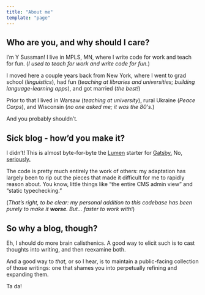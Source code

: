 ```yaml
---
title: "About me"
template: "page"
---
```


## Who are you, and why should I care?
I’m Y Sussman! I live in MPLS, MN, where I write code for work and teach for fun. (_I used to teach for work and write code for fun._)

I moved here a couple years back from New York, where I went to grad school (_linguistics_), had fun (_teaching at libraries and universities; building language-learning apps_), and got married (_the best!_) 

Prior to that I lived in Warsaw (_teaching at university_), rural Ukraine (_Peace Corps_), and Wisconsin (_no one asked me; it was the 80's_.)

And you probably shouldn’t.

## Sick blog - how’d you make it?

I didn’t! This is almost byte-for-byte the [Lumen](https://github.com/alxshelepenok/gatsby-starter-lumen) starter for [Gatsby.](https://www.gatsbyjs.org/features/) No, [seriously.](https://lumen.netlify.com/) 

The code is pretty much entirely the work of others: my adaptation has largely been to rip out the pieces that made it difficult for me to rapidly reason about. You know, little things like “the entire CMS admin view” and “static typechecking.” 

(_That’s right, to be clear: my personal addition to this codebase has been purely to make it **worse**. But... faster to work with!_)

## So why a blog, though?

Eh, I should do more brain calisthenics. A good way to elicit such is to cast thoughts into writing, and then reexamine both. 

And a good way to _that,_ or so I hear, is to maintain a public-facing collection of those writings: one that shames you into perpetually refining and expanding them.

Ta da!
